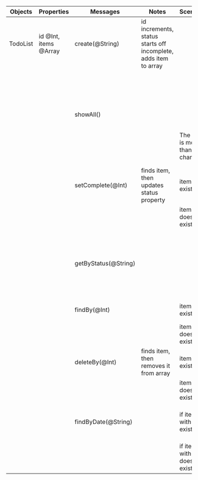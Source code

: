 | Objects  | Properties            | Messages             | Notes                                                           | Scenario                         | Output                                                     | Example                                                                                                        |
|----------|-----------------------|----------------------|-----------------------------------------------------------------|----------------------------------|------------------------------------------------------------|----------------------------------------------------------------------------------------------------------------|
| TodoList | id @Int, items @Array | create(@String)      | id increments, status starts off incomplete, adds item to array |                                  | todo item                                                  | create('hello') => {id: 1, text: "hello", status: "incomplete", date: "16/06/2023"}                            |
|          |                       |                      |                                                                 |                                  | todo item with date                                        | create('hello') => {id: 1, text: "hello", status: "incomplete"}                                                |
|          |                       | showAll()            |                                                                 |                                  | all items                                                  | showAll() => [{id: 1, text: "hello my name is tod...", status: "incomplete"}]                                  |
|          |                       |                      |                                                                 | The text is more than 20 chars   | all items with char limit & '...'                          | showAll() => [{id: 1, text: "hello my name is tod...", status: "incomplete"}]                                  |
|          |                       | setComplete(@Int)    | finds item, then updates status property                        | item exists                      | updated todo item                                          | setComplete(1) => {id: 1, text: "hello", status: "complete"}                                                   |
|          |                       |                      |                                                                 | item does not exist              | thrown error                                               | setComplete(1) => thrown error "Item not Found"                                                                |
|          |                       | getByStatus(@String) |                                                                 |                                  | array, filtered by property status with char limit & '...' | getByStatus("incomplete") => [{id: 1, text: "hello my name is tod...", status: "incomplete"}]                  |
|          |                       | findBy(@Int)         |                                                                 | item exists                      | item                                                       | findBy(1) => {id: 1, text: "hello", status: "incomplete"}                                                      |
|          |                       |                      |                                                                 | item does not exist              | thrown error                                               | findBy(1) => thrown error "Item not Found"                                                                     |
|          |                       | deleteBy(@Int)       | finds item, then removes it from array                          | item exists                      | item                                                       | deleteBy(@Int) => {id: 1, text: "hello", status: "incomplete"}                                                 |
|          |                       |                      |                                                                 | item does not exist              | thrown error                                               | deleteBy(@Int) => thrown error "Item not Found"                                                                |
|          |                       | findByDate(@String)  |                                                                 | if item with date exists         | array, filtered by date                                    | getByDate("16/06/2023") => [{id: 1, text: "hello my name is tod...", status: "incomplete, date: "16/06/2023"}] |
|          |                       |                      |                                                                 | if item with date does not exist | empty array                                                |
